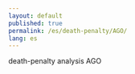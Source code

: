```yaml
---
layout: default
published: true
permalink: /es/death-penalty/AGO/
lang: es
---
```


death-penalty analysis AGO
